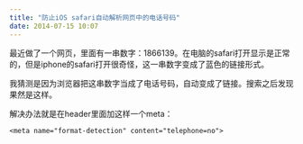 ```yaml
---
title: "防止iOS safari自动解析网页中的电话号码"
date: 2014-07-15 10:07
---
```

最近做了一个网页，里面有一串数字：1866139。在电脑的safari打开显示是正常的，但是iphone的safari打开很奇怪，这一串数字变成了蓝色的链接形式。

我猜测是因为浏览器把这串数字当成了电话号码，自动变成了链接。搜索之后发现果然是这样。

解决办法就是在header里面加这样一个meta：

    <meta name="format-detection" content="telephone=no">
